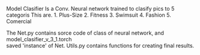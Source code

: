 Model Clasifier Is a Conv. Neural network trained to clasify pics to 5 categoris 
This are.
	1. Plus-Size
	2. Fitness
	3. Swimsuit
	4. Fashion
	5. Comercial

The Net.py contains sorce code of class of neural network, and model_clasifier_v_3_1.torch  
saved 'instance' of Net.
Utils.py contains functions for creating final results.
 


